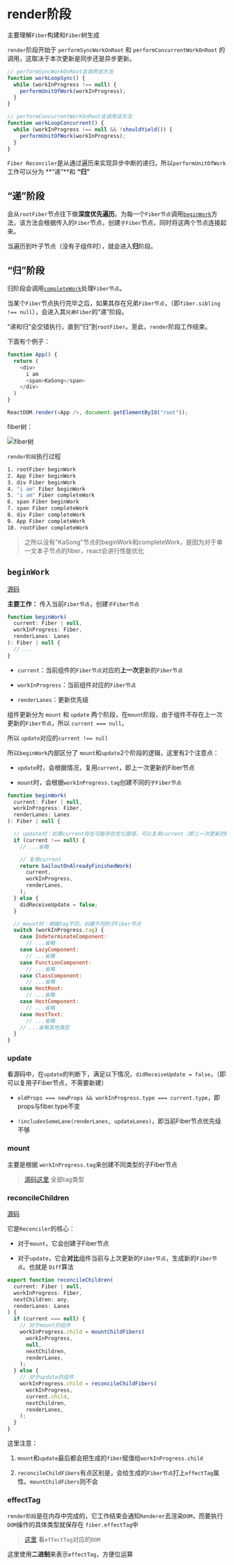 # render阶段

主要理解`Fiber`构建和`Fiber`树生成

`render`阶段开始于 `performSyncWorkOnRoot` 和 `performConcurrentWorkOnRoot` 的调用，这取决于本次更新是同步还是异步更新。

```js
// performSyncWorkOnRoot会调用该方法
function workLoopSync() {
  while (workInProgress !== null) {
    performUnitOfWork(workInProgress);
  }
}

// performConcurrentWorkOnRoot会调用该方法
function workLoopConcurrent() {
  while (workInProgress !== null && !shouldYield()) {
    performUnitOfWork(workInProgress);
  }
}
```

`Fiber Reconciler`是从通过遍历来实现异步中断的递归，所以`performUnitOfWork`工作可以分为 **“递”**和 **“归”**

## “递”阶段

会从`rootFiber`节点往下做**深度优先遍历**。为每一个`Fiber节点`调用[`beginWork`](https://github.com/facebook/react/blob/970fa122d8188bafa600e9b5214833487fbf1092/packages/react-reconciler/src/ReactFiberBeginWork.new.js#L3058)方法，该方法会根据传入的`Fiber`节点，创建`子Fiber`节点，同时将这两个节点连接起来。

当遍历到叶子节点（没有子组件时），就会进入**归**阶段。

## “归”阶段

归阶段会调用[`completeWork`](https://github.com/facebook/react/blob/970fa122d8188bafa600e9b5214833487fbf1092/packages/react-reconciler/src/ReactFiberCompleteWork.new.js#L652)处理`Fiber节点`。

当某个`Fiber`节点执行完毕之后，如果其存在兄弟`Fiber节点`，（即`fiber.sibling !== null`），会进入其`兄弟Fiber`的“递”阶段。

“递和归”会交错执行，直到“归”到`rootFiber`。至此，`render`阶段工作结束。

下面有个例子：

```js
function App() {
  return (
    <div>
      i am
      <span>KaSong</span>
    </div>
  )
}

ReactDOM.render(<App />, document.getElementById("root"));
```

fiber树：

![fiber树](../imgs/fiber-render-demo.png)

`render阶段`执行过程

```sh
1. rootFiber beginWork
2. App Fiber beginWork
3. div Fiber beginWork
4. "i am" Fiber beginWork
5. "i am" Fiber completeWork
6. span Fiber beginWork
7. span Fiber completeWork
8. div Fiber completeWork
9. App Fiber completeWork
10. rootFiber completeWork
```

> 之所以没有"KaSong"节点的beginWork和completeWork，是因为对于单一文本子节点的fiber，react会进行性能优化

## `beginWork`

[源码](https://github.com/facebook/react/blob/1fb18e22ae66fdb1dc127347e169e73948778e5a/packages/react-reconciler/src/ReactFiberBeginWork.new.js#L3075)

**主要工作：** 传入当前`Fiber节点`，创建`子Fiber节点`

```js
function beginWork(
  current: Fiber | null,
  workInProgress: Fiber,
  renderLanes: Lanes
): Fiber | null {
  // ...
}
```

- `current`：当前组件的`Fiber节点`对应的**上一次**更新的`Fiber节点`

- `workInProgress`：当前组件对应的`Fiber节点`

- `renderLanes`：更新优先级

组件更新分为 `mount` 和 `update` 两个阶段，在`mount`阶段，由于组件不存在上一次更新的`Fiber节点`，所以 `current === null`，

所以 `update`对应的`current !== null`

所以`beginWork`内部区分了 `mount`和`update`2个阶段的逻辑，这里有2个注意点：

- `update`时，会根据情况，复用`current`，即上一次更新的Fiber节点

- `mount`时，会根据`workInProgress.tag`创建不同的`子Fiber节点`


```js
function beginWork(
  current: Fiber | null,
  workInProgress: Fiber,
  renderLanes: Lanes
): Fiber | null {

  // update时：如果current存在可能存在优化路径，可以复用current（即上一次更新的Fiber节点）
  if (current !== null) {
    // ...省略

    // 复用current
    return bailoutOnAlreadyFinishedWork(
      current,
      workInProgress,
      renderLanes,
    );
  } else {
    didReceiveUpdate = false;
  }

  // mount时：根据tag不同，创建不同的子Fiber节点
  switch (workInProgress.tag) {
    case IndeterminateComponent: 
      // ...省略
    case LazyComponent: 
      // ...省略
    case FunctionComponent: 
      // ...省略
    case ClassComponent: 
      // ...省略
    case HostRoot:
      // ...省略
    case HostComponent:
      // ...省略
    case HostText:
      // ...省略
    // ...省略其他类型
  }
}
```

### update

看源码中，在`update`的判断下，满足以下情况，`didReceiveUpdate = false`，（即可以复用子Fiber节点，不需要新建）

- `oldProps === newProps && workInProgress.type === current.type`，即props与fiber.type不变

- `!includesSomeLane(renderLanes, updateLanes)`，即当前Fiber节点优先级不够

### mount

主要是根据 `workInProgress.tag`来创建不同类型的子Fiber节点

> [源码这里](https://github.com/facebook/react/blob/1fb18e22ae66fdb1dc127347e169e73948778e5a/packages/react-reconciler/src/ReactWorkTags.js) 全部tag类型

### reconcileChildren

[源码](https://github.com/facebook/react/blob/1fb18e22ae66fdb1dc127347e169e73948778e5a/packages/react-reconciler/src/ReactFiberBeginWork.new.js#L233)

它是`Reconciler`的核心：

- 对于`mount`，它会创建子Fiber节点

- 对于`update`，它会**对比**组件当前与上次更新的`Fiber节点`，生成新的`Fiber节点`。也就是 `Diff`算法

```js
export function reconcileChildren(
  current: Fiber | null,
  workInProgress: Fiber,
  nextChildren: any,
  renderLanes: Lanes
) {
  if (current === null) {
    // 对于mount的组件
    workInProgress.child = mountChildFibers(
      workInProgress,
      null,
      nextChildren,
      renderLanes,
    );
  } else {
    // 对于update的组件
    workInProgress.child = reconcileChildFibers(
      workInProgress,
      current.child,
      nextChildren,
      renderLanes,
    );
  }
}
```

这里注意：

1. `mount`和`update`最后都会把生成的`fiber`赋值给`workInProgress.child`

2. `reconcileChildFibers`有点区别是，会给生成的`Fiber节点`打上`effectTag`属性。`mountChildFibers`则不会

### effectTag

`render阶段`是在内存中完成的，它工作结束会通知`Renderer`去渲染`DOM`，而要执行`DOM`操作的具体类型就保存在 `fiber.effectTag`中

> [这里](https://github.com/facebook/react/blob/1fb18e22ae66fdb1dc127347e169e73948778e5a/packages/react-reconciler/src/ReactSideEffectTags.js) 看`effectTag`对应的`DOM`

这里使用**二进制**来表示`effectTag`，方便位运算

